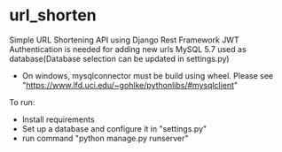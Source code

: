 # url_shorten
Simple URL Shortening API using Django Rest Framework
JWT Authentication is needed for adding new urls
MySQL 5.7 used as database(Database selection can be updated in settings.py)
  - On windows, mysqlconnector must be build using wheel. Please see "https://www.lfd.uci.edu/~gohlke/pythonlibs/#mysqlclient"


To run:
  - Install requirements
  - Set up a database and configure it in "settings.py"
  - run command "python manage.py runserver"
